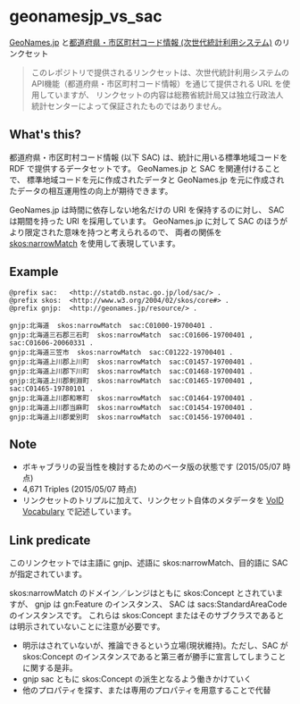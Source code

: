# geonamesjp_vs_sac
[GeoNames.jp](http://geonames.jp/) と[都道府県・市区町村コード情報 (次世代統計利用システム)](http://statdb.nstac.go.jp/system-info/api/api-spec/) のリンクセット

> このレポジトリで提供されるリンクセットは、次世代統計利用システムのAPI機能（都道府県・市区町村コード情報）を通じて提供される URL を使用していますが、
> リンクセットの内容は総務省統計局又は独立行政法人統計センターによって保証されたものではありません。 


## What's this?
都道府県・市区町村コード情報 (以下 SAC) は、統計に用いる標準地域コードを RDF で提供するデータセットです。
GeoNames.jp と SAC を関連付けることで、
標準地域コードを元に作成されたデータと GeoNames.jp を元に作成されたデータの相互運用性の向上が期待できます。

GeoNames.jp は時間に依存しない地名だけの URI を保持するのに対し、
SAC は期間を持った URI を採用しています。
GeoNames.jp に対して SAC のほうがより限定された意味を持つと考えられるので、
両者の関係を [skos:narrowMatch](http://www.w3.org/2004/02/skos/core#narrowMatch) を使用して表現しています。 


## Example

	@prefix sac:   <http://statdb.nstac.go.jp/lod/sac/> .
	@prefix skos:  <http://www.w3.org/2004/02/skos/core#> .
	@prefix gnjp:  <http://geonames.jp/resource/> .
	
	gnjp:北海道  skos:narrowMatch  sac:C01000-19700401 .
	gnjp:北海道三石郡三石町  skos:narrowMatch  sac:C01606-19700401 , sac:C01606-20060331 .
	gnjp:北海道三笠市  skos:narrowMatch  sac:C01222-19700401 .
	gnjp:北海道上川郡上川町  skos:narrowMatch  sac:C01457-19700401 .
	gnjp:北海道上川郡下川町  skos:narrowMatch  sac:C01468-19700401 .
	gnjp:北海道上川郡剣淵町  skos:narrowMatch  sac:C01465-19700401 , sac:C01465-19780101 .
	gnjp:北海道上川郡和寒町  skos:narrowMatch  sac:C01464-19700401 .
	gnjp:北海道上川郡当麻町  skos:narrowMatch  sac:C01454-19700401 .
	gnjp:北海道上川郡愛別町  skos:narrowMatch  sac:C01456-19700401 .
 
## Note
* ボキャブラリの妥当性を検討するためのベータ版の状態です (2015/05/07 時点)
* 4,671 Triples (2015/05/07 時点)
* リンクセットのトリプルに加えて、リンクセット自体のメタデータを [VoID Vocabulary](http://www.w3.org/TR/void/) で記述しています。
 
## Link predicate
このリンクセットでは主語に gnjp、述語に skos:narrowMatch、目的語に SAC が指定されています。

skos:narrowMatch のドメイン／レンジはともに skos:Concept とされていますが、
gnjp は gn:Feature のインスタンス、 SAC は sacs:StandardAreaCode のインスタンスです。
これらは skos:Concept またはそのサブクラスであるとは明示されていないことに注意が必要です。

* 明示はされていないが、推論できるという立場(現状維持)。ただし、SAC が skos:Concept のインスタンスであると第三者が勝手に宣言してしまうことに関する是非。
* gnjp sac ともに skos:Concept の派生となるよう働きかけていく
* 他のプロパティを探す、または専用のプロパティを用意することで代替

 
 